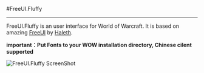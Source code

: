 ﻿#FreeUI.Fluffy
***
FreeUI.Fluffy is an user interface for World of Warcraft. It is based on amazing [FreeUI](https://github.com/Haleth/FreeUI) by [Haleth](https://github.com/Haleth).


**important：Put Fonts to your WOW installation directory, Chinese cilent supported**


![FreeUI.Fluffy ScreenShot](https://raw.githubusercontent.com/solor/FreeUI.Fluffy/master/screenshot.png)